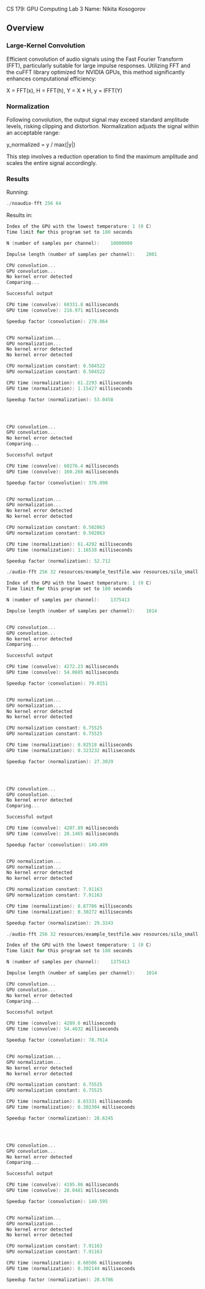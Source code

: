 CS 179: GPU Computing
Lab 3
Name: Nikita Kosogorov

## Overview


### Large-Kernel Convolution
Efficient convolution of audio signals using the Fast Fourier Transform (FFT), particularly suitable for large impulse responses. Utilizing FFT and the cuFFT library optimized for NVIDIA GPUs, this method significantly enhances computational efficiency:

X = FFT(x), H = FFT(h), Y = X * H, y = IFFT(Y)


### Normalization
Following convolution, the output signal may exceed standard amplitude levels, risking clipping and distortion. Normalization adjusts the signal within an acceptable range:

y_normalized = y / max(|y|)

This step involves a reduction operation to find the maximum amplitude and scales the entire signal accordingly.

### Results


Running:
```c 
./noaudio-fft 256 64
 ```

Results in:
 ```c 
 Index of the GPU with the lowest temperature: 1 (0 C)
Time limit for this program set to 180 seconds

N (number of samples per channel):    10000000

Impulse length (number of samples per channel):    2001

CPU convolution...
GPU convolution...
No kernel error detected
Comparing...

Successful output

CPU time (convolve): 60331.8 milliseconds
GPU time (convolve): 216.971 milliseconds

Speedup factor (convolution): 278.064


CPU normalization...
GPU normalization...
No kernel error detected
No kernel error detected

CPU normalization constant: 0.504522
GPU normalization constant: 0.504522

CPU time (normalization): 61.2293 milliseconds
GPU time (normalization): 1.15427 milliseconds

Speedup factor (normalization): 53.0458




CPU convolution...
GPU convolution...
No kernel error detected
Comparing...

Successful output

CPU time (convolve): 60276.4 milliseconds
GPU time (convolve): 160.268 milliseconds

Speedup factor (convolution): 376.098


CPU normalization...
GPU normalization...
No kernel error detected
No kernel error detected

CPU normalization constant: 0.502063
GPU normalization constant: 0.502063

CPU time (normalization): 61.4292 milliseconds
GPU time (normalization): 1.16538 milliseconds

Speedup factor (normalization): 52.712
 ```


```c
./audio-fft 256 32 resources/example_testfile.wav resources/silo_small.wav outputs/output1.wav
```

```c 
Index of the GPU with the lowest temperature: 1 (0 C)
Time limit for this program set to 180 seconds

N (number of samples per channel):    1375413

Impulse length (number of samples per channel):    1014


CPU convolution...
GPU convolution...
No kernel error detected
Comparing...

Successful output

CPU time (convolve): 4272.23 milliseconds
GPU time (convolve): 54.0685 milliseconds

Speedup factor (convolution): 79.0151


CPU normalization...
GPU normalization...
No kernel error detected
No kernel error detected

CPU normalization constant: 6.75525
GPU normalization constant: 6.75525

CPU time (normalization): 8.82518 milliseconds
GPU time (normalization): 0.323232 milliseconds

Speedup factor (normalization): 27.3029




CPU convolution...
GPU convolution...
No kernel error detected
Comparing...

Successful output

CPU time (convolve): 4207.89 milliseconds
GPU time (convolve): 28.1465 milliseconds

Speedup factor (convolution): 149.499


CPU normalization...
GPU normalization...
No kernel error detected
No kernel error detected

CPU normalization constant: 7.91163
GPU normalization constant: 7.91163

CPU time (normalization): 8.87706 milliseconds
GPU time (normalization): 0.30272 milliseconds

Speedup factor (normalization): 29.3243
```

```c 
./audio-fft 256 32 resources/example_testfile.wav resources/silo_small.wav outputs/output2.wav
```

```c 
Index of the GPU with the lowest temperature: 1 (0 C)
Time limit for this program set to 180 seconds

N (number of samples per channel):    1375413

Impulse length (number of samples per channel):    1014

CPU convolution...
GPU convolution...
No kernel error detected
Comparing...

Successful output

CPU time (convolve): 4289.6 milliseconds
GPU time (convolve): 54.4632 milliseconds

Speedup factor (convolution): 78.7614


CPU normalization...
GPU normalization...
No kernel error detected
No kernel error detected

CPU normalization constant: 6.75525
GPU normalization constant: 6.75525

CPU time (normalization): 8.65331 milliseconds
GPU time (normalization): 0.302304 milliseconds

Speedup factor (normalization): 28.6245




CPU convolution...
GPU convolution...
No kernel error detected
Comparing...

Successful output

CPU time (convolve): 4195.86 milliseconds
GPU time (convolve): 28.0481 milliseconds

Speedup factor (convolution): 149.595


CPU normalization...
GPU normalization...
No kernel error detected
No kernel error detected

CPU normalization constant: 7.91163
GPU normalization constant: 7.91163

CPU time (normalization): 8.66506 milliseconds
GPU time (normalization): 0.302144 milliseconds

Speedup factor (normalization): 28.6786
```